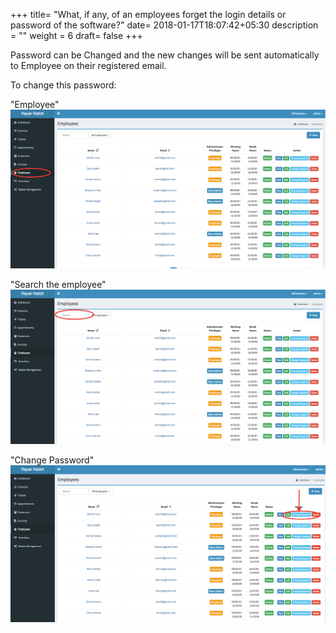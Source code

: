 +++
title= "What, if any, of an employees forget the login details or password of the software?"
date= 2018-01-17T18:07:42+05:30
description = ""
weight = 6
draft= false
+++

Password can be Changed and the new changes will be sent automatically to Employee on their registered email. 

To change this password:

"Employee"
![What, if any, of an employees forget the login details or password of the software?](/images/employees/how_to_change_password_for_exsisting_employee/go_to_employees.png)

"Search the employee"
![What, if any, of an employees forget the login details or password of the software?](/images/employees/how_to_change_password_for_exsisting_employee/search_the_employees.png)

"Change Password"
![What, if any, of an employees forget the login details or password of the software?](/images/employees/how_to_change_password_for_exsisting_employee/click_change_password.png)
